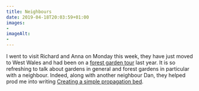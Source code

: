 ```yaml
---
title: Neighbours
date: 2019-04-18T20:03:59+01:00
images: 
- 
imageAlt: 
- 
---
```


I went to visit Richard and Anna on Monday this week, they have just moved to West Wales and had been on a [forest garden tour](/tour/) last year. It is so refreshing to talk about gardens in general and forest gardens in particular with a neighbour. Indeed, along with another neighbour Dan, they helped prod me into writing [Creating a simple propagation bed](https://www.forestgarden.wales/blog/howto-propagation-bed/).
